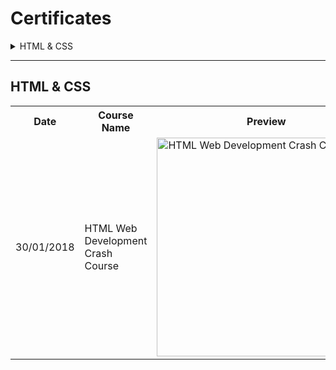 # Certificates

<details>
  <summary>HTML & CSS</summary>
  
  - [HTML Web Development Crash Course]()
  - [Bootstrap 4 from scratch by designing websites]()
  - [HTML and CSS Bootcamp]()
  - [HTML CSS: Essential steps to learn HTML CSS]()
  - [The Ultimate HTML Developer]()
  - [Complete Responsive Web Development Course 2018: 4 in 1]()
  - [HTML Fundamentals course]()
  - [HTML, CSS, and JavaScript - The Big Picture]()
</details>

<hr>

## HTML & CSS
<table>
  <tr>
    <th>Date</th>
    <th>Course Name</th>
    <th>Preview</th>
  </tr>
  <tr>
    <td width="120">30/01/2018</td>
    <td width="400">HTML Web Development Crash Course</td>
    <td><img alt="HTML Web Development Crash Course" src="https://user-images.githubusercontent.com/46372013/79082631-0d5add80-7d17-11ea-9aaa-9afe19d30c3b.jpg" width="350" align="middle"></td>
  </tr>
</table>

